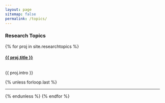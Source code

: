 ```yaml
---
layout: page
sitemap: false
permalink: /topics/
---
```


<h3>Research Topics</h3>

{% for proj in site.researchtopics %}

<div class="row" style="margin-left:0; margin-right:0">
    <a href="{{ proj.url }}"><h4>{{ proj.title }}</h4> </a>
    
<div class="col-md-4">
<a href="{{ proj.url }}">
<img src="{{ site.research_imgs }}/{{ proj.img-url }}" alt="" style="margin: 0 0 0rem; filter: drop-shadow(3px 3px 2px gray);;"></a>
</div>
<div class="col-md-8">
    <p>{{ proj.intro }}</p>
</div>
</div>
{% unless forloop.last %}
<hr class="dot">
{% endunless %}
{% endfor %}

<br>

